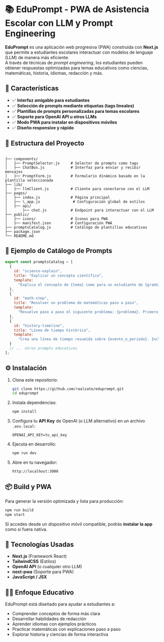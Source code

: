 
# 📚 EduPrompt - PWA de Asistencia Escolar con LLM y Prompt Engineering

**EduPrompt** es una aplicación web progresiva (PWA) construida con **Next.js** que permite a estudiantes escolares interactuar con modelos de lenguaje (LLM) de manera más eficiente.  
A través de técnicas de *prompt engineering*, los estudiantes pueden obtener respuestas optimizadas para temas educativos como ciencias, matemáticas, historia, idiomas, redacción y más.

## 🚀 Características

- ✅ **Interfaz amigable para estudiantes**
- ✅ **Selección de prompts mediante etiquetas (tags lineales)**
- ✅ **Plantillas de prompts personalizadas para temas escolares**
- ✅ **Soporte para OpenAI API u otros LLMs**
- ✅ **Modo PWA para instalar en dispositivos móviles**
- ✅ **Diseño responsive y rápido**

## 📂 Estructura del Proyecto

```

├── components/
│   ├── PromptSelector.js     # Selector de prompts como tags
│   ├── ChatBox.js            # Interfaz para enviar y recibir mensajes
│   ├── PromptForm.js         # Formulario dinámico basado en la plantilla seleccionada
├── lib/
│   ├── llmClient.js          # Cliente para conectarse con el LLM
├── pages/
│   ├── index.js              # Página principal
│   ├── \_app.js               # Configuración global de estilos
│   ├── api/
│       ├── chat.js           # Endpoint para interactuar con el LLM
├── public/
│   ├── icons/                # Iconos para PWA
│   ├── manifest.json         # Configuración PWA
├── promptsCatalog.js         # Catálogo de plantillas educativas
├── package.json
└── README.md

````

## 🧠 Ejemplo de Catálogo de Prompts

```javascript
export const promptsCatalog = [
  {
    id: "science-explain",
    title: "Explicar un concepto científico",
    template:
      "Explica el concepto de {tema} como para un estudiante de {grado} grado. Usa ejemplos cotidianos y una analogía."
  },
  {
    id: "math-step",
    title: "Resolver un problema de matemáticas paso a paso",
    template:
      "Resuelve paso a paso el siguiente problema: {problema}. Primero, identifica los datos, luego el procedimiento, y finalmente el resultado."
  },
  {
    id: "history-timeline",
    title: "Línea de tiempo histórica",
    template:
      "Crea una línea de tiempo resumida sobre {evento_o_periodo}. Incluye 5 hitos clave y su importancia."
  }
  // ... otros prompts educativos
];
````

## ⚙️ Instalación

1. Clona este repositorio:

   ```bash
   git clone https://github.com/raalzate/eduprompt.git
   cd eduprompt
   ```

2. Instala dependencias:

   ```bash
   npm install
   ```

3. Configura tu **API Key** de OpenAI (o LLM alternativo) en un archivo `.env.local`:

   ```env
   OPENAI_API_KEY=tu_api_key
   ```

4. Ejecuta en desarrollo:

   ```bash
   npm run dev
   ```

5. Abre en tu navegador:

   ```
   http://localhost:3000
   ```

## 📦 Build y PWA

Para generar la versión optimizada y lista para producción:

```bash
npm run build
npm start
```

Si accedes desde un dispositivo móvil compatible, podrás **instalar la app** como si fuera nativa.

## 🎯 Tecnologías Usadas

* **Next.js** (Framework React)
* **TailwindCSS** (Estilos)
* **OpenAI API** (o cualquier otro LLM)
* **next-pwa** (Soporte para PWA)
* **JavaScript / JSX**

## 👨‍🏫 Enfoque Educativo

EduPrompt está diseñado para ayudar a estudiantes a:

* Comprender conceptos de forma más clara
* Desarrollar habilidades de redacción
* Aprender idiomas con ejemplos prácticos
* Practicar matemáticas con explicaciones paso a paso
* Explorar historia y ciencias de forma interactiva


